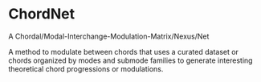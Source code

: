 # ChordNet

A Chordal/Modal-Interchange-Modulation-Matrix/Nexus/Net

A method to modulate between chords that uses a curated dataset or chords organized by modes and submode families to generate interesting theoretical chord progressions or modulations.

